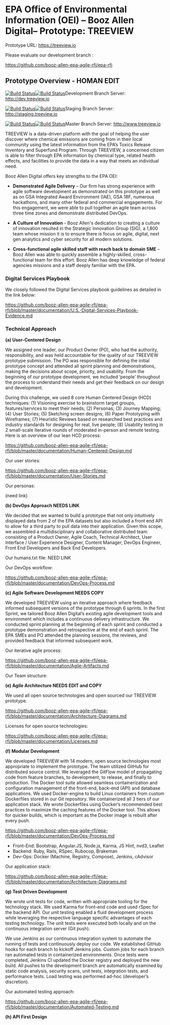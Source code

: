 # EPA Office of Environmental Information (OEI) – Booz Allen Digital– Prototype: TREEVIEW

Prototype URL: https://treeview.io 

Please evaluate our development branch :

https://github.com/booz-allen-epa-agile-rfi/epa-rfi

## Prototype Overview - HOMAN EDIT

[![Build Status](https://jenkins.treeview.io/buildStatus/icon?job=develop_frontend)](https://jenkins.treeview.io/view/Development/job/develop_frontend/)[![Build Status](https://jenkins.treeview.io/buildStatus/icon?job=develop_api)](https://jenkins.treeview.io/view/Development/job/develop_api/)Development Branch Server: http://dev.treeview.io

[![Build Status](https://jenkins.treeview.io/buildStatus/icon?job=staging_frontend)](https://jenkins.treeview.io/view/Staging/job/staging_frontend/)[![Build Status](https://jenkins.treeview.io/buildStatus/icon?job=staging_api)](https://jenkins.treeview.io/view/Staging/job/staging_api/)Staging Branch Server: http://staging.treeview.io

[![Build Status](https://jenkins.treeview.io/buildStatus/icon?job=master_frontend)](https://jenkins.treeview.io/view/Master/job/master_frontend/)[![Build Status](https://jenkins.treeview.io/buildStatus/icon?job=master_api)](https:/jenkins.treeview.io/view/Master/job/master_api/)Master Branch Server: http://www.treeview.io

TREEVIEW is a data-driven platform with the goal of helping the user discover where chemical emissions are coming from in their local community using the latest information from the EPA’s Toxics Release Inventory and Superfund Program.   Through TREEVIEW, a concerned citizen is able to filter through EPA information by chemical type, related health effects, and facilities to provide the data in a way that meets an individual need.   

Booz Allen Digital offers key strengths to the EPA OEI:

- **Demonstrated Agile Delivery** – Our firm has strong experience with agile software development as demonstrated on this prototype as well as on GSA Integrated Award Environment (IAE), GSA 18F, numerous hackathons, and many other federal and commercial engagements.  For this engagement, we were able to pull together an agile team across three time zones and demonstrate distributed DevOps.

- **A Culture of Innovation** - Booz Allen's dedication to creating a culture of innovation resulted in the Strategic Innovation Group (SIG), a 1,800 team whose mission it is to ensure there is focus on agile, digital, next gen analytics and cyber security for all modern solutions.

- **Cross-functional agile skilled staff with reach back to domain SME** – Booz Allen was able to quickly assemble a highly-skilled, cross-functional team for this effort. Booz Allen has deep knowledge of federal agencies missions and a staff deeply familiar with the EPA.

### Digital Services Playbook

We closely followed the Digital Services playbook guidelines as detailed in the link below: 

https://github.com/booz-allen-epa-agile-rfi/epa-rfi/blob/master/documentation/U.S.-Digital-Services-Playbook-Evidence.md

### Technical Approach 

**(a) User-Centered Design**

We assigned one leader, our Product Owner (PO), who had the authority, responsibility, and was held accountable for the quality of our TREEVIEW prototype submission.  The PO was responsible for defining the initial prototype concept and attended all sprint planning and demonstrations, making the decisions about scope, priority, and usability.  From the beginning of our prototype development, we included ‘people’ throughout the process to understand their needs and get their feedback on our design and development. 

During this challenge, we used 8 core Human Centered Design (HCD) techniques: (1) Visioning exercise to brainstorm target groups, features/services to meet their needs; (2) Personas; (3) Journey Mapping; (4) User Stories; (5) Sketching screen designs; (6) Paper Prototyping with Wireframes; (7) Heuristic Reviews based on researched best practices and industry standards for designing for real, live people; (8) Usability testing in 2 small-scale iterative rounds of moderated in-person and remote testing. Here is an overview of our lean HCD process:

https://github.com/booz-allen-epa-agile-rfi/epa-rfi/blob/master/documentation/Human-Centered-Design.md

Our user stories:

https://github.com/booz-allen-epa-agile-rfi/epa-rfi/blob/master/documentation/User-Stories.md

Our personas: 

(need link)

**(b) DevOps Approach NEEDS LINK**

We decided that we wanted to build a prototype that not only intuitively displayed data from 2 of the EPA datasets but also included a front end API to allow for a third party to pull data into their application.   Given this scope, we assembled a multidisciplinary and collaborative distributed team consisting of a Product Owner, Agile Coach, Technical Architect, User Interface / User Experience Designer, Content Manager, DevOps Engineer, Front End Developers and Back End Developers. 

Our humans.txt file:  NEED LINK

Our DevOps workflow:

https://github.com/booz-allen-epa-agile-rfi/epa-rfi/blob/master/documentation/DevOps-Process.md


**(c) Agile Software Development NEEDS COPY**

We developed TREEVIEW using an iterative approach where feedback informed subsequent versions of the prototype through 6 sprints. In the first Sprint, we tailored Booz Allen Digital’s existing agile development tools and environment which includes a continuous delivery infrastructure.  We conducted sprint planning at the beginning of each sprint and conducted a prototype demonstration and retrospective at the end of each sprint. The EPA SMEs and PO attended the planning sessions, the reviews, and provided feedback that informed subsequent work.

Our iterative agile process:

https://github.com/booz-allen-epa-agile-rfi/epa-rfi/blob/master/documentation/Agile-Artifacts.md

Our Team structure:


**(e) Agile Architecture NEEDS EDIT and COPY**

We used all open source technologies and open sourced our TREEVIEW prototype.

https://github.com/booz-allen-epa-agile-rfi/epa-rfi/blob/master/documentation/Architecture-Diagrams.md

Licenses for open source technologies:

https://github.com/booz-allen-epa-agile-rfi/epa-rfi/blob/master/documentation/Licenses.md

**(f) Modular Development**

We developed TREEVIEW with 14 modern, open source technologies most appropriate to implement the prototype.  The team utilized GitHub for distributed source control.  We leveraged the GitFlow model of propagating code from feature branches, to development, to release, and finally to production. The Docker tool suite allowed seamless containerization and configuration management of the front-end, back-end (API) and database applications.  We used Docker-engine to build Linux containers from custom Dockerfiles stored in our Git repository. We containerized all 3 tiers of our application stack. We wrote Dockerfiles using Docker’s recommended best practices to maximize the caching features of the Docker tool. This allows for quicker builds, which is important as the Docker image is rebuilt after every push.

https://github.com/booz-allen-epa-agile-rfi/epa-rfi/blob/master/documentation/DevOps-Process.md

- Front-End: Bootstrap, Angular.JS, Node.js, Karma, JS Hint, nvd3, Leaflet
- Backend: Ruby, Rails, RSpec, Rubocop, Brakeman 
- Dev-Ops: Docker (Machine, Registry, Compose), Jenkins, cAdvisor

Our application stack:

https://github.com/booz-allen-epa-agile-rfi/epa-rfi/blob/master/documentation/Architecture-Diagrams.md

**(g) Test Driven Development**

We wrote unit tests for code, written with appropriate tooling for the technology stack. We used Karma for front-end code and used rSpec for the backend API. Our unit testing enabled a fluid development process while leveraging the respective language specific advantages of each testing technology. The unit tests were executed both locally and on the continuous integration server (Git push).

We use Jenkins as our continuous integration system to automate the running of tests and continuously deploy our code. We established GitHub hooks for each branch to kickoff Jenkins jobs. Custom jobs for each branch ran automated tests in containerized environments. Once tests were completed, Jenkins CI updated the Docker registry and deployed the new build. All pushes to the development branch are automatically examined by static code analysis, security scans, unit tests, integration tests, and performance tests. Load testing was performed ad-hoc (developer’s discretion).

Our automated testing approach:

https://github.com/booz-allen-epa-agile-rfi/epa-rfi/blob/master/documentation/Automated-Testing.md


**(h) API First Design**





